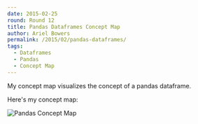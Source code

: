 ```yaml
---
date: 2015-02-25
round: Round 12
title: Pandas Dataframes Concept Map
author: Ariel Bowers
permalink: /2015/02/pandas-dataframes/
tags:
  - Dataframes
  - Pandas
  - Concept Map
---
```

My concept map visualizes the concept of a pandas dataframe. 

Here's my concept map:

![Pandas Concept Map](http://i.imgur.com/X7wcpL7.jpg)